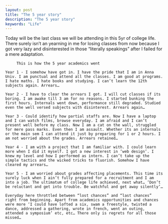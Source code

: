 ```yaml
---
layout: post
title: "The 5 year story"
description: "The 5 year story"
keywords: "Life"
---
```



Today will be the last class we will be attending in this 5yr of college life. There surely isn’t an yearning in me for losing classes from now because I got very lazy and disinterested in those “literally speakings” after I failed for a mere adaptation.

         This is how the 5 year academics went

    Year 1 - I somehow have got in. I have the pride that I am in Anna Univ. I am punctual and attend all the classes. I am good at programs. I hate maths. I hate books and studying. I can’t learn the 12th subjects again. Arrears…

    Year 2 - I have to clear the arrears I got. I will cut classes if its boring. I am awake till 3 am for no reasons. I started bunking the first hours. Internals went down, performance still degraded. Studied even the well versed subjects with disinterest. Arrears again…

    Year 3 - Could identify how partial staffs are. Now I have a laptop and I can watch films, browse everyday. I am afraid and I can’t present well before my class. Now I am a cat on the wall, struggled for mere pass marks. Even then I am assault. Whether its an internals or the main sem I can attend it just by preparing for 1 or 2 hours. I am not worried about the grades. Arrears retained…

    Year 4 - I am with a project that I am familiar with. I could learn more when I did it myself. I got a new interest in ‘web design’. I knew my level and how I performed as intern. I can’t take up the simple tactics and the wicked tricks to fluorish. Somehow I have cleared my arrears…

    Year 5 - I am worried about grades affecting placements. This time its surely luck when I ain’t fully prepared for a recruitment and I am into a job. The ultimatum of college life achieved, next what… ‘Don’t be reluctant and get into trouble. Be watchful and get away silently’…

    Everyday here throttled between “lost chances” and “last chances” right from beginning. Apart from academics opportunities and chances were more ‘I could have lofted a six, swam a freestyle, twisted a dance, addressed a gathering, wrote in french, went an outing, attended a symposium’ etc, etc… There only is regrets for all those missed…